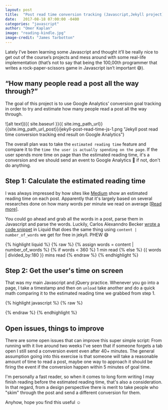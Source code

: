 ```yaml
---
layout: post
title:  "Post read time conversion tracking (Javascript,Jekyll project)"
date:   2017-08-18 07:00:00 -0400
categories: "javascript"
author: "Omer Kaplan"
image: "reading-kindle.jpg"
image-credit: "James Tarbotton"
---
```

Lately I’ve been learning some Javascript and thought it’ll be really nice to get out of the course’s projects and mess around with some real-life implementation (that’s not to say that being the 100,00th programmer that writes a rock-paper-scissors game in Javascript isn’t important 😅).

## “How many people read a post all the way through?”
The goal of this project is to use Google Analytics’ conversion goal tracking in order to try and estimate how many people read a post all the way through.

![alt text]({{ site.baseurl }}{{ site.img_path_url}}{{site.img_path_url_post}}/jekyll-post-read-time-js-1.png "Jekyll post read time conversion tracking end result on Google Analytics")

The overall plan was to take the `estimated reading time` feature and compare it to the `time the user is actually spending on the page`. If the user spends more time on page than the estimated reading time, it's a conversion and we should send an event to Google Analytics 🎉 if not, don't do anything.

## Step 1: Calculate the estimated reading time
I was always impressed by how sites like [Medium](https://www.medium.com) show an estimated reading time on each post. Apparently that it's largely based on several researches done on how many words per minute we read on average [[Read more](http://ezinearticles.com/?What-is-the-Average-Reading-Speed-and-the-Best-Rate-of-Reading?&id=2298503)].

You could go ahead and grab all the words in a post, parse them in Javascript and parse the words. Luckily, Carlos Alexanndro Becker [wrote a code snippet](https://carlosbecker.com/posts/jekyll-reading-time-without-plugins/) in Liquid that does the same thing using `content | number_of_words` we get for free in jekyll. PHEW 😅

{% highlight liquid %}
{% raw %}
{% assign words = content | number_of_words %}
{% if words < 360 %}
  1 min read
{% else %}
  {{ words | divided_by:180 }} mins read
{% endraw %}
{% endhighlight %}

## Step 2: Get the user's time on screen
That was my main Javascript and jQuery practice. Whenever you go into a page, I take a timestamp and then on `unload` take another and do a quick math comparing it to the estimated reading time we grabbed from step 1.

{% highlight javascript %}
{% raw %}
<script>
  var calcRead = {{words | divided_by:3}}; //converts 'words' time to seconds
  var startTime = $.now();
  var endTime = '';
  var actualRead ='';
  $(window).on("unload",function(){
    endTime = $.now();
    var actualRead = Math.round((endTime-startTime)/1000);
    if (actualRead >= calcRead) {
    ga('send', 'event', 'Post', 'Read', '{{ page.title }}');
  }
  });
</script>
{% endraw %}
{% endhighlight %}

## Open issues, things to improve
There are some open issues that can improve this super simple script: From running with it live around two weeks I've seen that if someone forgets a tab open I still send a conversion event even after 40+ minutes. The general assumption going into this exercise is that someone will take a reasonable amount of time to read a post, maybe one way to approach it should be firing the event if the conversion happen within 5 minutes of goal time.

I'm personally a fast reader, so when it comes to long form writing I may finish reading before the estimated reading time, that's also a consideration. In that regard, from a design perspective there is merit to take people who "skim" through the post and send a different conversion for them.

Anyhow, hope you find this useful ☺️
